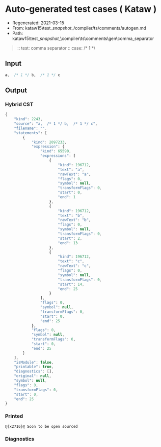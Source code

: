 # Auto-generated test cases ( Kataw )
- Regenerated: 2021-03-15
- From: kataw15\test\__snapshot__/compiler/ts/comments/autogen.md
- Path: kataw15\test\__snapshot__\compiler\ts\comments\gen\comma_separator
> :: test: comma separator
> :: case:  /* 1 */
## Input

`````js
a,  /* 1 */ b,  /* 1 */ c
`````

## Output

### Hybrid CST

```javascript
{
    "kind": 2243,
    "source": "a,  /* 1 */ b,  /* 1 */ c",
    "filename": "",
    "statements": [
        {
            "kind": 2097233,
            "expression": {
                "kind": 65590,
                "expressions": [
                    {
                        "kind": 196712,
                        "text": "a",
                        "rawText": "a",
                        "flags": 0,
                        "symbol": null,
                        "transformFlags": 0,
                        "start": 0,
                        "end": 1
                    },
                    {
                        "kind": 196712,
                        "text": "b",
                        "rawText": "b",
                        "flags": 0,
                        "symbol": null,
                        "transformFlags": 0,
                        "start": 2,
                        "end": 13
                    },
                    {
                        "kind": 196712,
                        "text": "c",
                        "rawText": "c",
                        "flags": 0,
                        "symbol": null,
                        "transformFlags": 0,
                        "start": 14,
                        "end": 25
                    }
                ],
                "flags": 0,
                "symbol": null,
                "transformFlags": 0,
                "start": 0,
                "end": 25
            },
            "flags": 0,
            "symbol": null,
            "transformFlags": 0,
            "start": 0,
            "end": 25
        }
    ],
    "isModule": false,
    "printable": true,
    "diagnostics": [],
    "original": null,
    "symbol": null,
    "flags": 0,
    "transformFlags": 0,
    "start": 0,
    "end": 25
}
```

### Printed

```javascript
@{x2716}@ Soon to be open sourced
```

### Diagnostics

```javascript

```

